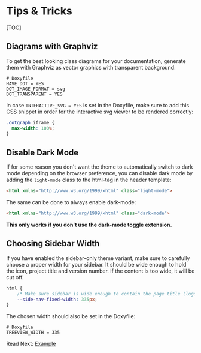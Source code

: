 # Tips & Tricks

[TOC]

## Diagrams with Graphviz

To get the best looking class diagrams for your documentation, generate them with Graphviz as vector graphics with transparent background:

```
# Doxyfile
HAVE_DOT = YES
DOT_IMAGE_FORMAT = svg
DOT_TRANSPARENT = YES
```

In case `INTERACTIVE_SVG = YES` is set in the Doxyfile, make sure to add this CSS snippet in order for the interactive svg viewer to be
rendered correctly:

```css
.dotgraph iframe {
  max-width: 100%;
}
```

## Disable Dark Mode

If for some reason you don't want the theme to automatically switch to dark mode depending on the browser preference,
you can disable dark mode by adding the `light-mode` class to the html-tag in the header template:

```html
<html xmlns="http://www.w3.org/1999/xhtml" class="light-mode">
```

The same can be done to always enable dark-mode:

```html
<html xmlns="http://www.w3.org/1999/xhtml" class="dark-mode">
```


**This only works if you don't use the dark-mode toggle extension.**

## Choosing Sidebar Width

If you have enabled the sidebar-only theme variant, make sure to carefully choose a proper width for your sidebar.
It should be wide enough to hold the icon, project title and version number. If the content is too wide, it will be
cut off.

```css
html {
    /* Make sure sidebar is wide enough to contain the page title (logo + title + version) */
    --side-nav-fixed-width: 335px;
}
```

The chosen width should also be set in the Doxyfile:

```
# Doxyfile
TREEVIEW_WIDTH = 335
```

<span class="next_section_button">

Read Next: [Example](https://jothepro.github.io/doxygen-awesome-css/class_my_library_1_1_example.html)
</span>